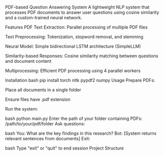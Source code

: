 PDF-based Question Answering System
A lightweight NLP system that processes PDF documents to answer user questions using cosine similarity and a custom-trained neural network.

Features
PDF Text Extraction: Parallel processing of multiple PDF files

Text Preprocessing: Tokenization, stopword removal, and stemming

Neural Model: Simple bidirectional LSTM architecture (SimpleLLM)

Similarity-based Responses: Cosine similarity matching between questions and document content

Multiprocessing: Efficient PDF processing using 4 parallel workers

Installation
bash
pip install torch nltk pypdf2 numpy
Usage
Prepare PDFs:

Place all documents in a single folder

Ensure files have .pdf extension

Run the system:

bash
python main.py
Enter the path of your folder containing PDFs: /path/to/your/pdf/folder
Ask questions:

bash
You: What are the key findings in this research?
Bot: [System returns relevant sentences from documents]
Exit:

bash
Type "exit" or "quit" to end session
Project Structure
